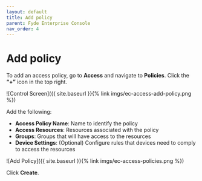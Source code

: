 ```yaml
---
layout: default
title: Add policy
parent: Fyde Enterprise Console
nav_order: 4
---
```

# Add policy

To add an access policy, go to **Access** and navigate to **Policies**. Click the **“+”** icon in the top right.

![Control Screen]({{ site.baseurl }}{% link imgs/ec-access-add-policy.png %})

Add the following:

- **Access Policy Name**: Name to identify the policy
- **Access Resources**: Resources associated with the policy
- **Groups**: Groups that will have access to the resources
- **Device Settings**: (Optional) Configure rules that devices need to comply to access the resources

![Add Policy]({{ site.baseurl }}{% link imgs/ec-access-policies.png %})

Click **Create**.
